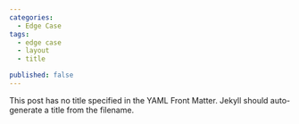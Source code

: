 ```yaml
---
categories:
  - Edge Case
tags:
  - edge case
  - layout
  - title

published: false
---
```


This post has no title specified in the YAML Front Matter. Jekyll should auto-generate a title from the filename.